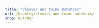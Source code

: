 ```yaml
---
title: "Cleaver and Twine Butchers"
url: /bromley/cleaver-and-twine-butchers/
shop: butcher
---
```


